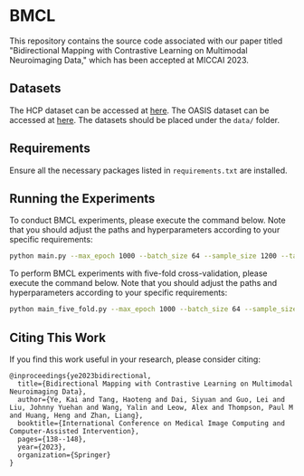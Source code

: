 # BMCL

This repository contains the source code associated with our paper titled "Bidirectional Mapping with Contrastive Learning on Multimodal Neuroimaging Data," which has been accepted at MICCAI 2023.

## Datasets

The HCP dataset can be accessed at [here](https://www.humanconnectome.org/study/hcp-young-adult/data-releases). The OASIS dataset can be accessed at [here](https://www.oasis-brains.org/#data). The datasets should be placed under the `data/` folder.

## Requirements

Ensure all the necessary packages listed in `requirements.txt` are installed.

## Running the Experiments

To conduct BMCL experiments, please execute the command below. Note that you should adjust the paths and hyperparameters according to your specific requirements:

```bash
python main.py --max_epoch 1000 --batch_size 64 --sample_size 1200 --target gender --dataset HCP --graph_data_dir './data/graphs' --label_path './data/labels.csv' --seq_data_dir './data/sequences' --hidden_dim 512 --hidden_layers 2 --merge_layers 2 --num_heads 4 --lr 1e-4 --factor 0.5 --patience 20 --recon False
```

To perform BMCL experiments with five-fold cross-validation, please execute the command below. Note that you should adjust the paths and hyperparameters according to your specific requirements:

```bash
python main_five_fold.py --max_epoch 1000 --batch_size 64 --sample_size 1200 --target gender --dataset HCP --graph_data_dir './data/graphs' --label_path './data/labels.csv' --seq_data_dir './data/sequences' --hidden_dim 512 --hidden_layers 2 --merge_layers 2 --num_heads 4 --lr 1e-4 --factor 0.5 --patience 20 --recon False
```

## Citing This Work

If you find this work useful in your research, please consider citing:

```plaintext
@inproceedings{ye2023bidirectional,
  title={Bidirectional Mapping with Contrastive Learning on Multimodal Neuroimaging Data},
  author={Ye, Kai and Tang, Haoteng and Dai, Siyuan and Guo, Lei and Liu, Johnny Yuehan and Wang, Yalin and Leow, Alex and Thompson, Paul M and Huang, Heng and Zhan, Liang},
  booktitle={International Conference on Medical Image Computing and Computer-Assisted Intervention},
  pages={138--148},
  year={2023},
  organization={Springer}
}

```
